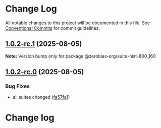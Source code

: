 # Change Log

All notable changes to this project will be documented in this file.
See [Conventional Commits](https://conventionalcommits.org) for commit guidelines.

## [1.0.2-rc.1](https://github.com/zerobias-org/suite/compare/@zerobias-org/suite-nist-800_160@1.0.2-rc.0...@zerobias-org/suite-nist-800_160@1.0.2-rc.1) (2025-08-05)

**Note:** Version bump only for package @zerobias-org/suite-nist-800_160





## [1.0.2-rc.0](https://github.com/zerobias-org/suite/compare/@zerobias-org/suite-nist-800_160@1.0.1...@zerobias-org/suite-nist-800_160@1.0.2-rc.0) (2025-08-05)


### Bug Fixes

* all suites changed ([fa57fa1](https://github.com/zerobias-org/suite/commit/fa57fa1af7628003297df46b2d7740fe95bd2666))





# Change log
